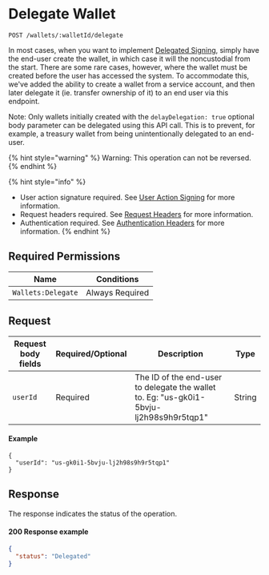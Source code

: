 # Delegate Wallet

`POST /wallets/:walletId/delegate`

In most cases, when you want to implement [Delegated Signing](../../../advanced-topics/delegated-signing.md), simply have the end-user create the wallet, in which case it will the noncustodial from the start.  There are some rare cases, however, where the wallet must be created before the user has accessed the system.  To accommodate this, we've added the ability to create a wallet from a service account, and then later delegate it (ie. transfer ownership of it) to an end user via this endpoint.

Note: Only wallets initially created with the `delayDelegation: true` optional body parameter can be delegated using this API call. This is to prevent, for example, a treasury wallet from being unintentionally delegated to an end-user.&#x20;

{% hint style="warning" %}
Warning: This operation can not be reversed.&#x20;
{% endhint %}

{% hint style="info" %}
* User action signature required. See [User Action Signing](../../authentication/user-action-signing/) for more information.
* Request headers required. See [Request Headers](../../../getting-started/request-headers.md) for more information.
* Authentication required. See [Authentication Headers](../../../getting-started/request-headers.md#authentication-headers) for more information.
{% endhint %}

## Required Permissions

| Name               | Conditions      |
| ------------------ | --------------- |
| `Wallets:Delegate` | Always Required |

## Request <a href="#request-body" id="request-body"></a>

| Request body fields | Required/Optional | Description                                                                              | Type   |
| ------------------- | ----------------- | ---------------------------------------------------------------------------------------- | ------ |
| `userId`            | Required          | The ID of the end-user to delegate the wallet to.  Eg: "us-gk0i1-5bvju-lj2h98s9h9r5tqp1" | String |

#### Example

```shell
{
  "userId": "us-gk0i1-5bvju-lj2h98s9h9r5tqp1"
}
```

## Response <a href="#response" id="response"></a>

The response indicates the status of the operation.

#### 200 Response example <a href="#response-example" id="response-example"></a>

```json
{
  "status": "Delegated"
}
```
